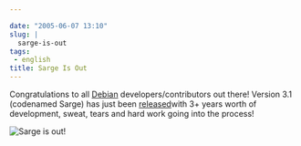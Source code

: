 ```yaml
---

date: "2005-06-07 13:10"
slug: |
  sarge-is-out
tags:
 - english
title: Sarge Is Out
---
```


Congratulations to all [Debian](http://www.debian.org)
developers/contributors out there! Version 3.1 (codenamed Sarge) has
just been [released](http://www.debian.org/News/2005/20050606)with 3+
years worth of development, sweat, tears and hard work going into the
process!

![Sarge is out!](http://photos14.flickr.com/18012438_497fa83110_o.png)
